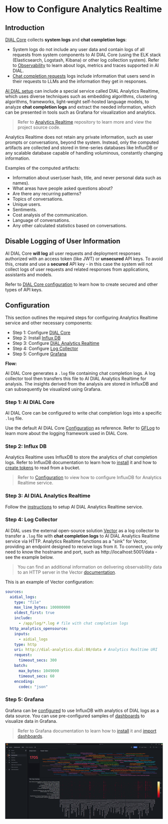 # How to Configure Analytics Realtime

## Introduction

[DIAL Core](https://github.com/epam/ai-dial-core) collects **system logs** and **chat completion logs**:

* System logs do not include any user data and contain logs of all requests from system components to AI DIAL Core (using the ELK stack (Elasticsearch, Logstash, Kibana) or other log collection system). Refer to [Observability](/docs/tutorials/2.devops/3.observability-config.md) to learn about logs, metrics and traces supported in AI DIAL.
* [Chat completion requests](https://dialx.ai/dial_api#/paths/~1openai~1deployments~1%7BDeployment%20Name%7D~1chat~1completions/post) logs include information that users send in their requests to LLMs and the information they get in responses.

[AI DIAL setup](docs/platform/0.architecture-and-concepts/2.architecture.md#full-platform-landscape) can include a special service called DIAL Analytics Realtime, which uses diverse techniques such as embedding algorithms, clustering algorithms, frameworks, light-weight self-hosted language models, to analyze **chat completion logs** and extract the needed information, which can be presented in tools such as Grafana for visualization and analytics.

> Refer to [Analytics Realtime](https://github.com/epam/ai-dial-analytics-realtime) repository to learn more and view the project source code.

Analytics Realtime does not retain any private information, such as user prompts or conversations, beyond the system. Instead, only the computed artifacts are collected and stored in time-series databases like InfluxDB or any scalable database capable of handling voluminous, constantly changing information.

Examples of the computed artifacts:

* Information about user(user hash, title, and never personal data such as names).
* What areas have people asked questions about?
* Are there any recurring patterns?
* Topics of conversations.
* Unique users.
* Sentiments.
* Cost analysis of the communication.
* Language of conversations.
* Any other calculated statistics based on conversations.

## Disable Logging of User Information

AI DIAL Core **will log** all user requests and deployment responses authorized with an access token (like JWT) or **unsecured** API keys. To avoid this, create and use a **secured** API key - in this case the system will not collect logs of user requests and related responses from applications, assistants and models.

Refer to [DIAL Core configuration](https://github.com/epam/ai-dial-core?tab=readme-ov-file#dynamic-settings) to learn how to create secured and other types of API keys.

## Configuration

This section outlines the required steps for configuring Analytics Realtime service and other necessary components:

- Step 1: Configure [DIAL Core](https://github.com/epam/ai-dial-core)
- Step 2: Install [Influx DB](https://github.com/influxdata/influxdb)
- Step 3: Configure [DIAL Analytics Realtime](https://github.com/epam/ai-dial-analytics-realtime)
- Step 4: Configure [Log Collector](https://github.com/vectordotdev/vector)
- Step 5: Configure [Grafana](https://github.com/grafana/grafana)

**Flow:**

AI DIAL Core generates a `.log` file containing chat completion logs. A log collector tool then transfers this file to AI DIAL Analytics Realtime for analysis. The insights derived from the analysis are stored in InfluxDB and can subsequently be visualized using Grafana.

### Step 1: AI DIAL Core

AI DIAL Core can be configured to write chat completion logs into a specific `.log` file. 

Use the default AI DIAL Core [Configuration](https://github.com/epam/ai-dial-core/blob/development/src/main/resources/gflog.xml) as reference. Refer to [GFLog](https://github.com/epam/gflog/blob/main/README.md) to learn more about the logging framework used in DIAL Core.

### Step 2: Influx DB

Analytics Realtime uses InfluxDB to store the analytics of chat completion logs. Refer to InfluxDB documentation to learn how to [install](https://docs.influxdata.com/influxdb/v2/install/) it and how to [create tokens](https://docs.influxdata.com/influxdb/v2/admin/tokens/create-token/) to read from a bucket.

> Refer to [Configuration](https://github.com/epam/ai-dial-analytics-realtime?tab=readme-ov-file#configuration) to view how to configure InfluxDB for Analytics Realtime service.

### Step 3: AI DIAL Analytics Realtime

Follow the [instructions](https://github.com/epam/ai-dial-analytics-realtime/blob/development/README.md) to setup AI DIAL Analytics Realtime service.

### Step 4: Log Collector

AI DIAL uses the external open-source solution [Vector](https://github.com/vectordotdev/vector) as a log collector to transfer a `.log` file with **chat completion logs** to AI DIAL Analytics Realtime service via HTTP. Analytics Realtime functions as a "sink" for Vector, providing an endpoint designed to receive logs from it. To connect, you only need to know the hostname and port, such as http://localhost:5001/data - see the example below.

> You can find an additional information on delivering observability data to an HTTP server in the Vector [documentation](https://vector.dev/docs/reference/configuration/sinks/http).

This is an example of Vector configuration: 

```yaml
sources:
  aidial_logs:
    type: "file"
    max_line_bytes: 100000000
    oldest_first: true
    include:
      - /app/log/*.log # file with chat completion logs
  http_analytics_opensource:
    inputs:
      - aidial_logs
    type: http
    uri: http://dial-analytics.dial:80/data # Analytics Realtime URI
    request:
      timeout_secs: 300
    batch:
      max_bytes: 1049000
      timeout_secs: 60
    encoding:
      codec: "json"
```

### Step 5: Grafana

Grafana can be [configured](https://grafana.com/docs/grafana/latest/datasources/influxdb/#influxdb-data-source) to use InfluxDB with analytics of DIAL logs as a data source. You can use pre-configured samples of [dashboards](https://github.com/epam/ai-dial-analytics-realtime/blob/development/dashboards/README.md) to visualize data in Grafana.

> Refer to Grafana documentation to learn how to [install](https://grafana.com/docs/grafana/latest/setup-grafana/installation/) it and [import dashboards](https://grafana.com/docs/grafana/latest/dashboards/build-dashboards/import-dashboards/). 

![](../img/grafana.png)